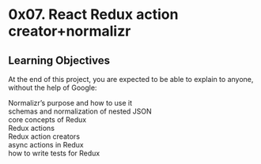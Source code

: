 # 0x07. React Redux action creator+normalizr  
## Learning Objectives    
At the end of this project, you are expected to be able to explain to anyone, without the help of Google:
                   
Normalizr’s purpose and how to use it                                       
schemas and normalization of nested JSON             
core concepts of Redux                             
Redux actions              
Redux action creators                 
async actions in Redux           
how to write tests for Redux      
